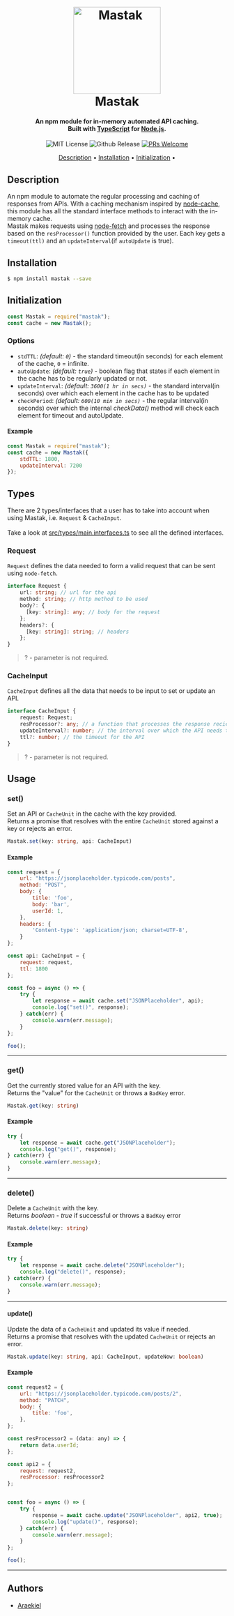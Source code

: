<h1 align="center">
  <br>
  <a href="#"><img src="https://github.com/Araekiel/mastak/blob/master/assets/logo/mastak.png" alt="Mastak" width="200"></a>
  <br>
  Mastak    
  <br>
</h1>

<h4 align="center">
An npm module for in-memory automated API caching.
<br/>
Built with <a href="https://www.typescriptlang.org/">TypeScript</a> for <a href="https://nodejs.org/en/">Node.js</a>.
</h4>

<p align="center">
  <a><img alt="MIT License" src="https://img.shields.io/apm/l/atomic-design-ui.svg?"></a>
  <a><img alt="Github Release" src="https://img.shields.io/badge/release-v1.0.0-blue"></a>
  <a href="http://makeapullrequest.com">
    <img alt="PRs Welcome"src="https://img.shields.io/badge/PRs-welcome-brightgreen.svg?style=flat">
  </a>
</p>

<p align="center">
  <a href="#description">Description</a> •
  <a href="#installation">Installation</a> •
  <a href="#initialization">Initialization</a> •
</p>

## Description

An npm module to automate the regular processing and caching of responses from APIs. With a caching mechanism inspired by [node-cache](https://www.npmjs.com/package/node-cache), this module has all the standard interface methods to interact with the in-memory cache.<br>
Mastak makes requests using [node-fetch](https://www.npmjs.com/package/node-fetch) and processes the response based on the `resProcessor()` function provided by the user. Each key gets a `timeout(ttl)` and an `updateInterval`(if `autoUpdate` is true). 

## Installation

```bash
$ npm install mastak --save
```

## Initialization

```js
const Mastak = require("mastak");
const cache = new Mastak();
```
### Options

- `stdTTL`: *(default: `0`)* - the standard timeout(in seconds) for each element of the cache, `0` = infinite.
- `autoUpdate`: *(default: `true`)* - boolean flag that states if each element in the cache has to be regularly updated or not.
- `updateInterval`: *(default: `3600(1 hr in secs)`* - the standard interval(in seconds) over which each element in the cache has to be updated
- `checkPeriod`: *(default: `600(10 min in secs)`* - the regular interval(in seconds) over which the internal *checkData()* method will check each element for timeout and autoUpdate.

#### Example

```js
const Mastak = require("mastak");
const cache = new Mastak({
    stdTTL: 1800,
    updateInterval: 7200
});
```

## Types

There are 2 types/interfaces that a user has to take into account when using Mastak, i.e. `Request` & `CacheInput`.<br><br>
Take a look at [src/types/main.interfaces.ts](https://github.com/Araekiel/mastak/blob/master/src/types/main.interfaces.ts) to see all the defined interfaces.

### Request

`Request` defines the data needed to form a valid request that can be sent using `node-fetch`.

```ts
interface Request {
    url: string; // url for the api
    method: string; // http method to be used
    body?: {
      [key: string]: any; // body for the request
    };
    headers?: {
      [key: string]: string; // headers 
    };
}
```

> ? - parameter is not required.

### CacheInput 

`CacheInput` defines all the data that needs to be input to set or update an API.

```ts
interface CacheInput {
    request: Request; 
    resProcessor?: any; // a function that processes the response recieved
    updateInterval?: number; // the interval over which the API needs to be updated
    ttl?: number; // the timeout for the API
}
```

> ? -  parameter is not required. 

## Usage

### set()

Set an API or `CacheUnit` in the cache with the key provided.<br>Returns a promise that resolves with the entire `CacheUnit` stored against a key or rejects an error.

```ts
Mastak.set(key: string, api: CacheInput)
```

#### Example

```js
const request = {
    url: "https://jsonplaceholder.typicode.com/posts",
    method: "POST",
    body: {
        title: 'foo',
        body: 'bar',
        userId: 1,
    },
    headers: {
        'Content-type': 'application/json; charset=UTF-8',
    }
};

const api: CacheInput = {
    request: request,
    ttl: 1800
};

const foo = async () => {
    try {
        let response = await cache.set("JSONPlaceholder", api);
        console.log("set()", response);
    } catch(err) {
        console.warn(err.message);
    }
};

foo();
```

<hr>

### get()

Get the currently stored value for an API with the key.<br>Returns the "value" for the `CacheUnit` or throws a `BadKey` error.

```ts
Mastak.get(key: string)
```

#### Example

```js
try {
    let response = await cache.get("JSONPlaceholder");
    console.log("get()", response);
} catch(err) {
    console.warn(err.message);
}  
```

<hr>

### delete()

Delete a `CacheUnit` with the key.<br>
Returns *boolean* - *true* if successful or throws a `BadKey` error

```ts
Mastak.delete(key: string)
```

#### Example 

```js 
try {
    let response = await cache.delete("JSONPlaceholder");
    console.log("delete()", response);
} catch(err) {
    console.warn(err.message);
}   
```

<hr>

#### update() 

Update the data of a `CacheUnit` and updated its value if needed.<br>
Returns a promise that resolves with the updated `CacheUnit` or rejects an error.

```ts
Mastak.update(key: string, api: CacheInput, updateNow: boolean)
```

#### Example 

```js
const request2 = {
    url: "https://jsonplaceholder.typicode.com/posts/2",
    method: "PATCH",
    body: {
        title: 'foo',
    },
};

const resProcessor2 = (data: any) => {
    return data.userId;
};

const api2 = {
    request: request2,
    resProcessor: resProcessor2
};


const foo = async () => {
    try {
        response = await cache.update("JSONPlaceholder", api2, true);
        console.log("update()", response);
    } catch(err) {
        console.warn(err.message);
    }
};

foo();
```

<hr>

## Authors
- [Araekiel](https://www.github.com/Araekiel)
